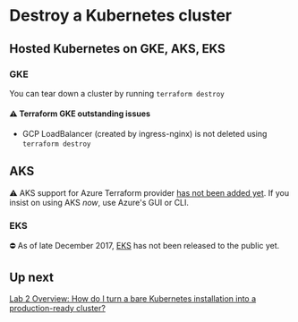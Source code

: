# Destroy a Kubernetes cluster

## Hosted Kubernetes on GKE, AKS, EKS

### GKE

You can tear down a cluster by running `terraform destroy`

#### ⚠️ Terraform GKE outstanding issues

- GCP LoadBalancer (created by ingress-nginx) is not deleted using `terraform destroy`

## AKS

⚠️ AKS support for Azure Terraform provider [has not been added yet](https://github.com/terraform-providers/terraform-provider-azurerm/issues/471). If you insist on using AKS *now*, use Azure's GUI or CLI.

### EKS

⛔️ As of late December 2017, [EKS](https://aws.amazon.com/eks/) has not been released to the public yet.

## Up next

[Lab 2 Overview: How do I turn a bare Kubernetes installation into a production-ready cluster?](/labs/lab2/overview.md)
